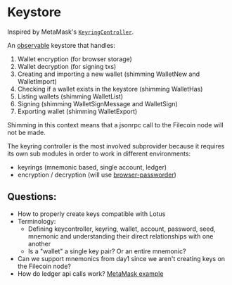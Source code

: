 # Keystore

Inspired by MetaMask's [`KeyringController`](https://github.com/MetaMask/KeyringController).

An [observable](https://github.com/MetaMask/obs-store) keystore that handles:

1. Wallet encryption (for browser storage)
2. Wallet decryption (for signing txs)
3. Creating and importing a new wallet (shimming WalletNew and WalletImport)
4. Checking if a wallet exists in the keystore (shimming WalletHas)
5. Listing wallets (shimming WalletList)
6. Signing (shimming WalletSignMessage and WalletSign)
7. Exporting wallet (shimming WalletExport)

Shimming in this context means that a jsonrpc call to the Filecoin node will not be made.

The keyring controller is the most involved subprovider because it requires its own sub modules in order to work in different environments:

- keyrings (mnemonic based, single account, ledger)
- encryption / decryption (will use [browser-passworder](https://github.com/danfinlay/browser-passworder))

## Questions:
- How to properly create keys compatible with Lotus
- Terminology:
  - Defining keycontroller, keyring, wallet, account, password, seed, mnemonic and understanding their direct relationships with one another
  - Is a "wallet" a single key pair? Or an entire mnemonic?
- Can we support mnemonics from day1 since we aren't creating keys on the Filecoin node?
- How do ledger api calls work? [MetaMask example](https://github.com/MetaMask/eth-ledger-bridge-keyring)
